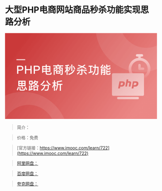 # 大型PHP电商网站商品秒杀功能实现思路分析

![img](../../assets/5fe442f50001077005400304.jpg)

> 简介：

> 价格：免费

> [官方链接：https://www.imooc.com/learn/722](https://www.imooc.com/learn/722)

> [阿里网盘：]()

> [百度网盘：]()

> [夸克网盘：]()
